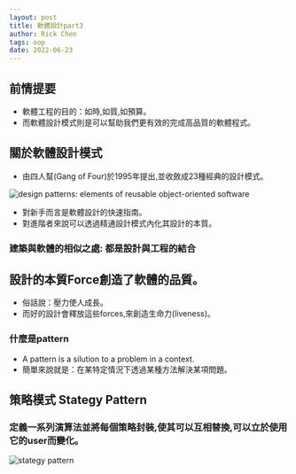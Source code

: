 ```yaml
---
layout: post
title: 軟體設計part3
author: Rick Chen
tags: oop
date: 2022-06-23
---
```


## 前情提要
* 軟體工程的目的：如時,如質,如預算。
* 而軟體設計模式則是可以幫助我們更有效的完成高品質的軟體程式。

## 關於軟體設計模式
* 由四人幫(Gang of Four)於1995年提出,並收斂成23種經典的設計模式。

![design patterns: elements of reusable object-oriented software](https://d1w7fb2mkkr3kw.cloudfront.net/assets/images/book/lrg/9780/2016/9780201633610.jpg)

* 對新手而言是軟體設計的快速指南。
* 對進階者來說可以透過精通設計模式內化其設計的本質。

### 建築與軟體的相似之處: 都是設計與工程的結合

##  設計的本質Force創造了軟體的品質。
* 俗話說：壓力使人成長。
* 而好的設計會釋放這些forces,來創造生命力(liveness)。

### 什麼是pattern
* A pattern is a silution to a problem in a context.
* 簡單來說就是：在某特定情況下透過某種方法解決某項問題。

## 策略模式 Stategy Pattern

### 定義一系列演算法並將每個策略封裝,使其可以互相替換,可以立於使用它的user而變化。

![stategy pattern](https://upload.wikimedia.org/wikipedia/commons/3/39/Strategy_Pattern_in_UML.png)

